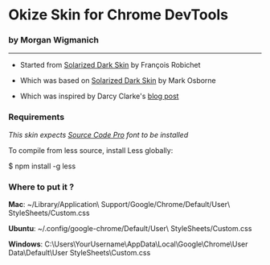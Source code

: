 # Okize Skin for Chrome DevTools
### by Morgan Wigmanich

---


* Started from [Solarized Dark Skin](https://github.com/Calvein/solarized-dark-skin-chrome-devtools) by François Robichet

* Which was based on [Solarized Dark Skin](https://gist.github.com/1245727) by Mark Osborne

* Which was inspired by Darcy Clarke's [blog post](http://darcyclarke.me/design/skin-your-chrome-inspector/)

### Requirements

_This skin expects [Source Code Pro](https://github.com/adobe/Source-Code-Pro) font to be installed_

To compile from less source, install Less globally:

  $ npm install -g less

### Where to put it ?

**Mac**: ~/Library/Application\ Support/Google/Chrome/Default/User\ StyleSheets/Custom.css

**Ubuntu**: ~/.config/google-chrome/Default/User\ StyleSheets/Custom.css

**Windows**: C:\Users\YourUsername\AppData\Local\Google\Chrome\User Data\Default\User StyleSheets\Custom.css